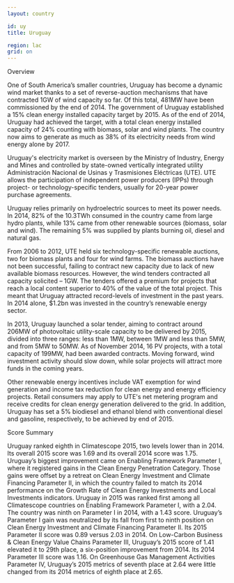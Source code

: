 ```yaml
---
layout: country

id: uy
title: Uruguay

region: lac
grid: on
---
```

Overview

One of South America’s smaller countries, Uruguay has become a dynamic wind market thanks to a set of reverse-auction mechanisms that have contracted 1GW of wind capacity so far. Of this total, 481MW have been commissioned by the end of 2014. The government of Uruguay established a 15% clean energy installed capacity target by 2015. As of the end of 2014, Uruguay had achieved the target, with a total clean energy installed capacity of 24% counting with biomass, solar and wind plants. The country now aims to generate as much as 38% of its electricity needs from wind energy alone by 2017.

Uruguay's electricity market is overseen by the Ministry of Industry, Energy and Mines and controlled by state-owned vertically integrated utility Administración Nacional de Usinas y Trasmisiones Eléctricas (UTE). UTE allows the participation of independent power producers (IPPs) through project- or technology-specific tenders, usually for 20-year power purchase agreements.

Uruguay relies primarily on hydroelectric sources to meet its power needs. In 2014, 82% of the 10.3TWh consumed in the country came from large hydro plants, while 13% came from other renewable sources (biomass, solar and wind). The remaining 5% was supplied by plants burning oil, diesel and natural gas.

From 2006 to 2012, UTE held six technology-specific renewable auctions, two for biomass plants and four for wind farms. The biomass auctions have not been successful, failing to contract new capacity due to lack of new available biomass resources. However, the wind tenders contracted all capacity solicited – 1GW. The tenders offered a premium for projects that reach a local content superior to 40% of the value of the total project. This meant that Uruguay attracted record-levels of investment in the past years. In 2014 alone, $1.2bn was invested in the country’s renewable energy sector. 

In 2013, Uruguay launched a solar tender, aiming to contract around 206MW of photovoltaic utility-scale capacity to be delivered by 2015, divided into three ranges: less than 1MW, between 1MW and less than 5MW, and from 5MW to 50MW. As of November 2014, 16 PV projects, with a total capacity of 199MW, had been awarded contracts. Moving forward, wind investment activity should slow down, while solar projects will attract more funds in the coming years. 

Other renewable energy incentives include VAT exemption for wind generation and income tax reduction for clean energy and energy efficiency projects. Retail consumers may apply to UTE's net metering program and receive credits for clean energy generation delivered to the grid. In addition, Uruguay has set a 5% biodiesel and ethanol blend with conventional diesel and gasoline, respectively, to be achieved by end of 2015.

Score Summary

Uruguay ranked eighth in Climatescope 2015, two levels lower than in 2014. Its overall 2015 score was 1.69 and its overall 2014 score was 1.75.
Uruguay’s biggest improvement came on Enabling Framework Parameter I, where it registered gains in the Clean Energy Penetration Category. Those gains were offset by a retreat on Clean Energy Investment and Climate Financing Parameter II, in which the country failed to match its 2014 performance on the Growth Rate of Clean Energy Investments and Local Investments indicators.
Uruguay in 2015 was ranked first among all Climatescope countries on Enabling Framework Parameter I, with a 2.04. The country was ninth on Parameter I in 2014, with a 1.43 score.
Uruguay’s Parameter I gain was neutralized by its fall from first to ninth position on Clean Energy Investment and Climate Financing Parameter II. Its 2015 Parameter II score was 0.89 versus 2.03 in 2014.
On Low-Carbon Business & Clean Energy Value Chains Parameter III, Uruguay’s 2015 score of 1.41 elevated it to 29th place, a six-position improvement from 2014. Its 2014 Parameter III score was 1.16.
On Greenhouse Gas Management Activities Parameter IV, Uruguay’s 2015 metrics of seventh place at 2.64 were little changed from its 2014 metrics of eighth place at 2.65.
